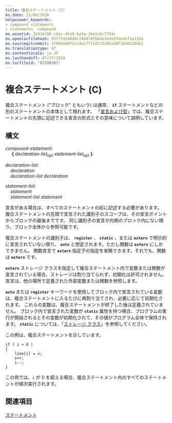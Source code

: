 ```yaml
---
title: 複合ステートメント (C)
ms.date: 11/04/2016
helpviewer_keywords:
- compound statements
- statements, compound
ms.assetid: 32d1bf86-cbbc-42a9-ba3a-1be1c6c7754c
ms.openlocfilehash: 93f7fd24049c744874fb0ab3bda37eedef3a139a
ms.sourcegitcommit: 1f009ab0f2cc4a177f2d1353d5a38f164612bdb1
ms.translationtype: HT
ms.contentlocale: ja-JP
ms.lasthandoff: 07/27/2020
ms.locfileid: "87200583"
---
```

# <a name="compound-statement-c"></a>複合ステートメント (C)

複合ステートメント ("ブロック" ともいう) は通常、 **`if`** ステートメントなどの別のステートメントの本体として現れます。 「[宣言および型](../c-language/declarations-and-types.md)」では、複合ステートメントの先頭に記述できる宣言の形式とその意味について説明しています。

## <a name="syntax"></a>構文

*compound-statement*:<br/>
&nbsp;&nbsp;&nbsp;&nbsp; **{** *declaration-list*<sub>opt</sub> *statement-list*<sub>opt</sub> **}**

*declaration-list*:<br/>
&nbsp;&nbsp;&nbsp;&nbsp;*declaration*<br/>
&nbsp;&nbsp;&nbsp;&nbsp;*declaration-list* *declaration*

*statement-list*:<br/>
&nbsp;&nbsp;&nbsp;&nbsp;*statement*<br/>
&nbsp;&nbsp;&nbsp;&nbsp;*statement-list* *statement*

宣言がある場合は、すべてのステートメントの前に記述する必要があります。 複合ステートメントの先頭で宣言された識別子のスコープは、その宣言ポイントからブロックの最後までです。 同じ識別子の宣言が内側のブロック内にない限り、ブロック全体から参照可能です。

複合ステートメントの識別子は、 **`register`** 、 **`static`** 、または **`extern`** で明示的に宣言されていない限り、 **`auto`** と想定されます。ただし関数は **`extern`** にしかできません。 関数宣言で **`extern`** 指定子の指定を省略できます。それでも、関数は **`extern`** です。

**`extern`** ストレージ クラスを指定して複合ステートメント内で変数または関数が宣言されている場合、ストレージは割り当てられず、初期化は許可されません。 宣言は、他の場所で定義された外部変数または関数を参照します。

**`auto`** または **`register`** キーワードを使用してブロック内で宣言されている変数は、複合ステートメントに入るたびに再割り当てされ、必要に応じて初期化されます。 これらの変数は、複合ステートメントが終了した後は定義されていません。 ブロック内で宣言された変数が **`static`** 属性を持つ場合、プログラムの実行が開始されるとその変数が初期化されて、その値がプログラム全体で保持されます。 **`static`** については、「[ストレージ クラス](../c-language/c-storage-classes.md)」を参照してください。

この例は、複合ステートメントを示しています。

```
if ( i > 0 )
{
    line[i] = x;
    x++;
    i--;
}
```

この例では、`i` が 0 を超える場合、複合ステートメント内のすべてのステートメントが順次実行されます。

## <a name="see-also"></a>関連項目

[ステートメント](../c-language/statements-c.md)
